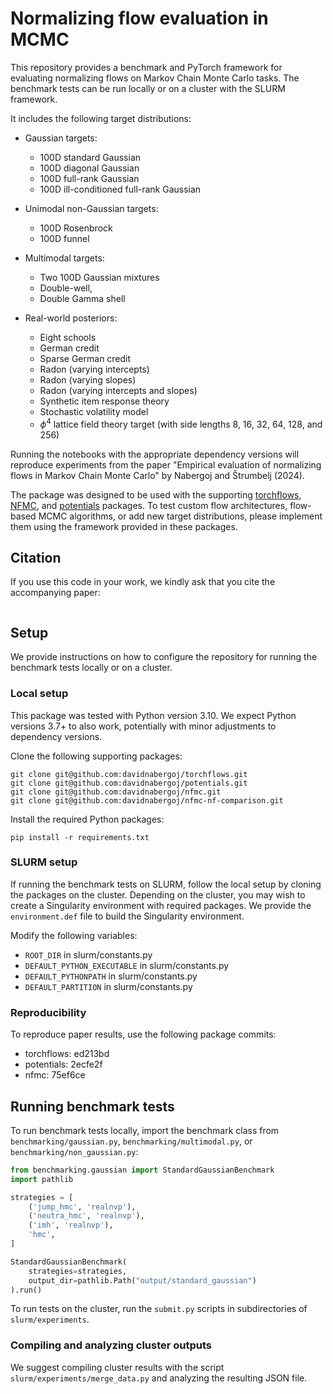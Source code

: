 # Normalizing flow evaluation in MCMC

This repository provides a benchmark and PyTorch framework for evaluating normalizing flows on Markov Chain Monte Carlo tasks.
The benchmark tests can be run locally or on a cluster with the SLURM framework.

It includes the following target distributions:
* Gaussian targets:
  * 100D standard Gaussian
  * 100D diagonal Gaussian
  * 100D full-rank Gaussian
  * 100D ill-conditioned full-rank Gaussian

* Unimodal non-Gaussian targets:
  * 100D Rosenbrock
  * 100D funnel

* Multimodal targets:
  * Two 100D Gaussian mixtures
  * Double-well,
  * Double Gamma shell

* Real-world posteriors:
  * Eight schools
  * German credit
  * Sparse German credit
  * Radon (varying intercepts)
  * Radon (varying slopes)
  * Radon (varying intercepts and slopes)
  * Synthetic item response theory
  * Stochastic volatility model
  * $\phi^4$ lattice field theory target (with side lengths 8, 16, 32, 64, 128, and 256)

Running the notebooks with the appropriate dependency versions will reproduce experiments from the paper "Empirical evaluation of normalizing flows in Markov Chain Monte Carlo" by Nabergoj and Štrumbelj (2024).

The package was designed to be used with the supporting [torchflows](https://github.com/davidnabergoj/torchflows), [NFMC](https://github.com/davidnabergoj/nfmc), and [potentials](https://github.com/davidnabergoj/potentials) packages.
To test custom flow architectures, flow-based MCMC algorithms, or add new target distributions, please implement them using the framework provided in these packages.

## Citation
If you use this code in your work, we kindly ask that you cite the accompanying paper:

```

```

## Setup
We provide instructions on how to configure the repository for running the benchmark tests locally or on a cluster.

### Local setup
This package was tested with Python version 3.10.
We expect Python versions 3.7+ to also work, potentially with minor adjustments to dependency versions.

Clone the following supporting packages:
```
git clone git@github.com:davidnabergoj/torchflows.git
git clone git@github.com:davidnabergoj/potentials.git
git clone git@github.com:davidnabergoj/nfmc.git
git clone git@github.com:davidnabergoj/nfmc-nf-comparison.git
```

Install the required Python packages:
```
pip install -r requirements.txt
```

### SLURM setup
If running the benchmark tests on SLURM, follow the local setup by cloning the packages on the cluster.
Depending on the cluster, you may wish to create a Singularity environment with required packages.
We provide the `environment.def` file to build the Singularity environment.

Modify the following variables:
* `ROOT_DIR` in slurm/constants.py
* `DEFAULT_PYTHON_EXECUTABLE` in slurm/constants.py
* `DEFAULT_PYTHONPATH` in slurm/constants.py
* `DEFAULT_PARTITION` in slurm/constants.py

### Reproducibility
To reproduce paper results, use the following package commits:
* torchflows: ed213bd
* potentials: 2ecfe2f
* nfmc: 75ef6ce

## Running benchmark tests

To run benchmark tests locally, import the benchmark class from `benchmarking/gaussian.py`, `benchmarking/multimodal.py`, or `benchmarking/non_gaussian.py`:

```python
from benchmarking.gaussian import StandardGaussianBenchmark
import pathlib

strategies = [
    ('jump_hmc', 'realnvp'),
    ('neutra_hmc', 'realnvp'),
    ('imh', 'realnvp'),
    'hmc',
]

StandardGaussianBenchmark(
    strategies=strategies,
    output_dir=pathlib.Path("output/standard_gaussian")
).run()
```

To run tests on the cluster, run the `submit.py` scripts in subdirectories of `slurm/experiments`.

### Compiling and analyzing cluster outputs
We suggest compiling cluster results with the script `slurm/experiments/merge_data.py` and analyzing the resulting JSON file.
